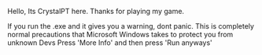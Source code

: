 Hello, Its CrystalPT here.
Thanks for playing my game.

If you run the .exe and it gives you a warning, dont panic.
This is completely normal precautions that Microsoft Windows takes to protect you from unknown Devs
Press 'More Info' and then press 'Run anyways'
